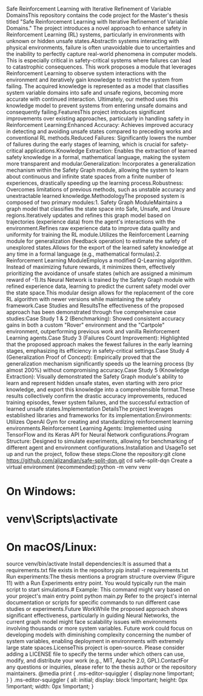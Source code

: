 Safe Reinforcement Learning with Iterative Refinement of Variable DomainsThis repository contains the code project for the Master's thesis titled "Safe Reinforcement Learning with Iterative Refinement of Variable Domains." The project introduces a novel approach to enhance safety in Reinforcement Learning (RL) systems, particularly in environments with unknown or hidden unsafe states.AbstractIn systems interacting with physical environments, failure is often unavoidable due to uncertainties and the inability to perfectly capture real-world phenomena in computer models. This is especially critical in safety-critical systems where failures can lead to catastrophic consequences. This work proposes a module that leverages Reinforcement Learning to observe system interactions with the environment and iteratively gain knowledge to restrict the system from failing. The acquired knowledge is represented as a model that classifies system variable domains into safe and unsafe regions, becoming more accurate with continued interaction. Ultimately, our method uses this knowledge model to prevent systems from entering unsafe domains and consequently failing.FeaturesThis project introduces significant improvements over existing approaches, particularly in handling safety in Reinforcement Learning:Enhanced Accuracy: Achieves improved accuracy in detecting and avoiding unsafe states compared to preceding works and conventional RL methods.Reduced Failures: Significantly lowers the number of failures during the early stages of learning, which is crucial for safety-critical applications.Knowledge Extraction: Enables the extraction of learned safety knowledge in a formal, mathematical language, making the system more transparent and modular.Generalization: Incorporates a generalization mechanism within the Safety Graph module, allowing the system to learn about continuous and infinite state spaces from a finite number of experiences, drastically speeding up the learning process.Robustness: Overcomes limitations of previous methods, such as unstable accuracy and unextractable learned knowledge.MethodologyThe proposed system is composed of two primary modules:1. Safety Graph ModuleMaintains a graph model that classifies the state space into Safe, Unsafe, and Unsure regions.Iteratively updates and refines this graph model based on trajectories (experience data) from the agent's interactions with the environment.Refines raw experience data to improve data quality and uniformity for training the RL module.Utilizes the Reinforcement Learning module for generalization (feedback operation) to estimate the safety of unexplored states.Allows for the export of the learned safety knowledge at any time in a formal language (e.g., mathematical formulas).2. Reinforcement Learning ModuleEmploys a modified Q-Learning algorithm. Instead of maximizing future rewards, it minimizes them, effectively prioritizing the avoidance of unsafe states (which are assigned a minimum reward of -1).Its Neural Network is trained by the Safety Graph module with refined experience data, learning to predict the current safety model over the state space.This modular design allows for the replacement of the core RL algorithm with newer versions while maintaining the safety framework.Case Studies and ResultsThe effectiveness of the proposed approach has been demonstrated through five comprehensive case studies:Case Study 1 & 2 (Benchmarking): Showed consistent accuracy gains in both a custom "Rover" environment and the "Cartpole" environment, outperforming previous work and vanilla Reinforcement Learning agents.Case Study 3 (Failures Count Improvement): Highlighted that the proposed approach makes the fewest failures in the early learning stages, emphasizing its efficiency in safety-critical settings.Case Study 4 (Generalization Proof of Concept): Empirically proved that the generalization mechanism significantly speeds up the learning process (by almost 200%) without compromising accuracy.Case Study 5 (Knowledge Extraction): Visually demonstrated the Safety Graph module's ability to learn and represent hidden unsafe states, even starting with zero prior knowledge, and export this knowledge into a comprehensible format.These results collectively confirm the drastic accuracy improvements, reduced training episodes, fewer system failures, and the successful extraction of learned unsafe states.Implementation DetailsThe project leverages established libraries and frameworks for its implementation:Environments: Utilizes OpenAI Gym for creating and standardizing reinforcement learning environments.Reinforcement Learning Agents: Implemented using TensorFlow and its Keras API for Neural Network configurations.Program Structure: Designed to simulate experiments, allowing for benchmarking of different agent and environment configurations.Installation and UsageTo set up and run the project, follow these steps:Clone the repository:git clone https://github.com/alizandian/safe-split-dqn.git
cd safe-split-dqn
Create a virtual environment (recommended):python -m venv venv
# On Windows:
# venv\Scripts\activate
# On macOS/Linux:
source venv/bin/activate
Install dependencies:It is assumed that a requirements.txt file exists in the repository.pip install -r requirements.txt
Run experiments:The thesis mentions a program structure overview (Figure 11) with a Run Experiments entry point. You would typically run the main script to start simulations.# Example: This command might vary based on your project's main entry point
python main.py
Refer to the project's internal documentation or scripts for specific commands to run different case studies or experiments.Future WorkWhile the proposed approach shows significant effectiveness, particularly in guiding Neural Networks, the current graph model might face scalability issues with environments involving thousands or more system variables. Future work could focus on developing models with diminishing complexity concerning the number of system variables, enabling deployment in environments with extremely large state spaces.LicenseThis project is open-source. Please consider adding a LICENSE file to specify the terms under which others can use, modify, and distribute your work (e.g., MIT, Apache 2.0, GPL).ContactFor any questions or inquiries, please refer to the thesis author or the repository maintainers.
  @media print {
    .ms-editor-squiggler {
        display:none !important;
    }
  }
  .ms-editor-squiggler {
    all: initial;
    display: block !important;
    height: 0px !important;
    width: 0px !important;
  }
